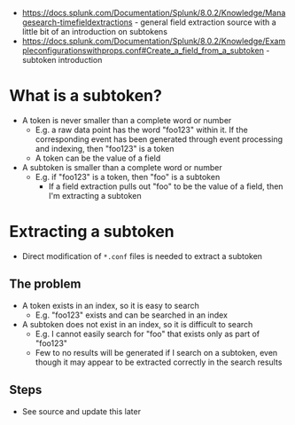- https://docs.splunk.com/Documentation/Splunk/8.0.2/Knowledge/Managesearch-timefieldextractions - general field extraction source with a little bit
  of an introduction on subtokens
- https://docs.splunk.com/Documentation/Splunk/8.0.2/Knowledge/Exampleconfigurationswithprops.conf#Create_a_field_from_a_subtoken - subtoken introduction
# What is a subtoken?
- A token is never smaller than a complete word or number
  - E.g. a raw data point has the word "foo123" within it. If the corresponding event has been generated through event processing and indexing, then
    "foo123" is a token
  - A token can be the value of a field
- A subtoken is smaller than a complete word or number
  - E.g. if "foo123" is a token, then "foo" is a subtoken
    - If a field extraction pulls out "foo" to be the value of a field, then I'm extracting a subtoken 
# Extracting a subtoken
- Direct modification of `*.conf` files is needed to extract a subtoken
## The problem
- A token exists in an index, so it is easy to search
  - E.g. "foo123" exists and can be searched in an index
- A subtoken does not exist in an index, so it is difficult to search
  - E.g. I cannot easily search for "foo" that exists only as part of "foo123"
  - Few to no results will be generated if I search on a subtoken, even though it may appear to be extracted correctly in the search results
## Steps
- See source and update this later
